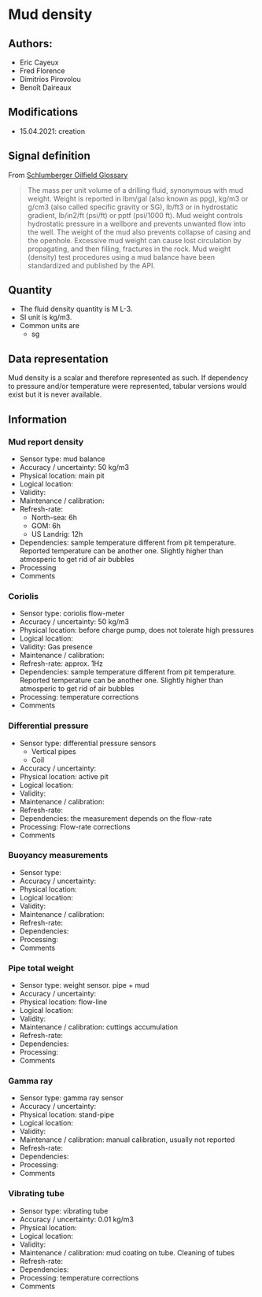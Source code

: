 # Mud density
## Authors: 
- Eric Cayeux
- Fred Florence
- Dimitrios Pirovolou
- Benoît Daireaux

## Modifications
- 15.04.2021: creation

## Signal definition
From [Schlumberger Oilfield Glossary](https://www.glossary.oilfield.slb.com/en/terms/m/mud_density)

> The mass per unit volume of a drilling fluid, synonymous with mud weight. Weight is reported in lbm/gal (also known as ppg), kg/m3 or g/cm3 (also called specific gravity or SG), lb/ft3 or in hydrostatic gradient, lb/in2/ft (psi/ft) or pptf (psi/1000 ft). Mud weight controls hydrostatic pressure in a wellbore and prevents unwanted flow into the well. The weight of the mud also prevents collapse of casing and the openhole. Excessive mud weight can cause lost circulation by propagating, and then filling, fractures in the rock. Mud weight (density) test procedures using a mud balance have been standardized and published by the API.

## Quantity
- The fluid density quantity is M L-3.
- SI unit is kg/m3.
- Common units are
  - sg

## Data representation
Mud density is a scalar and therefore represented as such. 
If dependency to pressure and/or temperature were represented, tabular versions would exist but it is never available. 
## Information

### Mud report density
- Sensor type: mud balance 
- Accuracy / uncertainty: 50 kg/m3
- Physical location: main pit
- Logical location:
- Validity:
- Maintenance / calibration:
- Refresh-rate: 
  - North-sea: 6h
  - GOM: 6h
  - US Landrig: 12h
- Dependencies: sample temperature different from pit temperature. Reported temperature can be another one. Slightly higher than atmosperic to get rid of air bubbles
- Processing
- Comments

### Coriolis
- Sensor type: coriolis flow-meter 
- Accuracy / uncertainty: 50 kg/m3
- Physical location: before charge pump, does not tolerate high pressures
- Logical location:
- Validity: Gas presence
- Maintenance / calibration:
- Refresh-rate: approx. 1Hz 
- Dependencies: sample temperature different from pit temperature. Reported temperature can be another one. Slightly higher than atmosperic to get rid of air bubbles
- Processing: temperature corrections
- Comments

### Differential pressure 
- Sensor type: differential pressure sensors
  - Vertical pipes
  - Coil
- Accuracy / uncertainty: 
- Physical location: active pit
- Logical location:
- Validity:
- Maintenance / calibration:
- Refresh-rate: 
- Dependencies: the measurement depends on the flow-rate
- Processing: Flow-rate corrections
- Comments

### Buoyancy measurements
- Sensor type: 
- Accuracy / uncertainty: 
- Physical location: 
- Logical location:
- Validity:
- Maintenance / calibration:
- Refresh-rate: 
- Dependencies:
- Processing: 
- Comments

### Pipe total weight
- Sensor type: weight sensor. pipe + mud
- Accuracy / uncertainty: 
- Physical location: flow-line
- Logical location:
- Validity:
- Maintenance / calibration: cuttings accumulation
- Refresh-rate: 
- Dependencies:
- Processing: 
- Comments

### Gamma ray
- Sensor type: gamma ray sensor 
- Accuracy / uncertainty: 
- Physical location: stand-pipe
- Logical location:
- Validity:
- Maintenance / calibration: manual calibration, usually not reported
- Refresh-rate: 
- Dependencies:
- Processing: 
- Comments

### Vibrating tube
- Sensor type: vibrating tube
- Accuracy / uncertainty: 0.01 kg/m3
- Physical location: 
- Logical location:
- Validity:
- Maintenance / calibration: mud coating on tube. Cleaning of tubes
- Refresh-rate: 
- Dependencies:
- Processing: temperature corrections
- Comments
